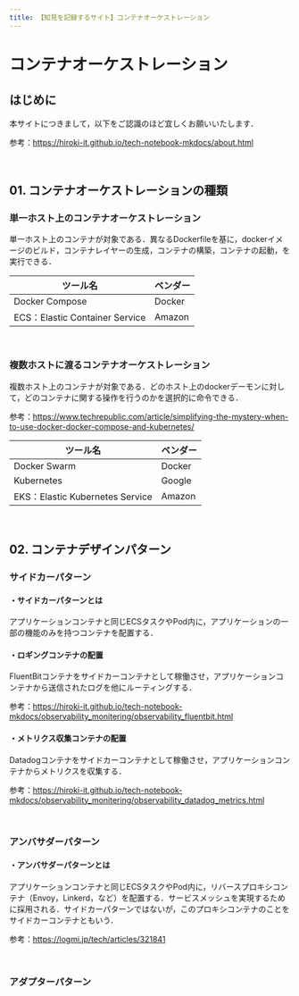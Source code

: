```yaml
---
title: 【知見を記録するサイト】コンテナオーケストレーション
---
```


# コンテナオーケストレーション

## はじめに

本サイトにつきまして，以下をご認識のほど宜しくお願いいたします．

参考：https://hiroki-it.github.io/tech-notebook-mkdocs/about.html

<br>

## 01. コンテナオーケストレーションの種類

### 単一ホスト上のコンテナオーケストレーション

単一ホスト上のコンテナが対象である．異なるDockerfileを基に，dockerイメージのビルド，コンテナレイヤーの生成，コンテナの構築，コンテナの起動，を実行できる．

| ツール名                       | ベンダー |
| ------------------------------ | -------- |
| Docker Compose                 | Docker   |
| ECS：Elastic Container Service | Amazon   |

<br>

### 複数ホストに渡るコンテナオーケストレーション

複数ホスト上のコンテナが対象である．どのホスト上のdockerデーモンに対して，どのコンテナに関する操作を行うのかを選択的に命令できる．

参考：https://www.techrepublic.com/article/simplifying-the-mystery-when-to-use-docker-docker-compose-and-kubernetes/

| ツール名                        | ベンダー |
| ------------------------------- | -------- |
| Docker Swarm                    | Docker   |
| Kubernetes                      | Google   |
| EKS：Elastic Kubernetes Service | Amazon   |

<br>

## 02. コンテナデザインパターン

### サイドカーパターン

#### ・サイドカーパターンとは

アプリケーションコンテナと同じECSタスクやPod内に，アプリケーションの一部の機能のみを持つコンテナを配置する．

#### ・ロギングコンテナの配置

FluentBitコンテナをサイドカーコンテナとして稼働させ，アプリケーションコンテナから送信されたログを他にルーティングする．

参考：https://hiroki-it.github.io/tech-notebook-mkdocs/observability_monitering/observability_fluentbit.html

#### ・メトリクス収集コンテナの配置

Datadogコンテナをサイドカーコンテナとして稼働させ，アプリケーションコンテナからメトリクスを収集する．

参考：https://hiroki-it.github.io/tech-notebook-mkdocs/observability_monitering/observability_datadog_metrics.html

<br>

### アンバサダーパターン

#### ・アンバサダーパターンとは

アプリケーションコンテナと同じECSタスクやPod内に，リバースプロキシコンテナ（Envoy，Linkerd，など）を配置する．サービスメッシュを実現するために採用される．サイドカーパターンではないが，このプロキシコンテナのことをサイドカーコンテナともいう．

参考：https://logmi.jp/tech/articles/321841

<br>

### アダプターパターン

